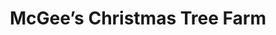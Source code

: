 ---
title: "McGee’s Christmas Tree Farm"
url: /placerville/mcgees-christmas-tree-farm/
shop: farm
---